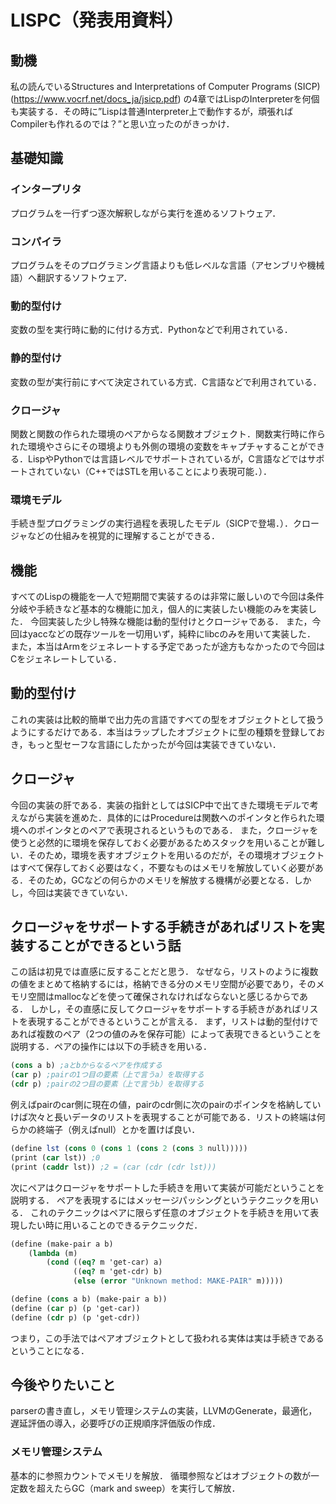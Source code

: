 # LISPC（発表用資料）
## 動機
私の読んでいるStructures and Interpretations of Computer Programs (SICP) (https://www.vocrf.net/docs_ja/jsicp.pdf) の4章ではLispのInterpreterを何個も実装する．その時に”Lispは普通Interpreter上で動作するが，頑張ればCompilerも作れるのでは？”と思い立ったのがきっかけ．
## 基礎知識
### インタープリタ
プログラムを一行ずつ逐次解釈しながら実行を進めるソフトウェア．
### コンパイラ
プログラムをそのプログラミング言語よりも低レベルな言語（アセンブリや機械語）へ翻訳するソフトウェア．
### 動的型付け
変数の型を実行時に動的に付ける方式．Pythonなどで利用されている．
### 静的型付け
変数の型が実行前にすべて決定されている方式．C言語などで利用されている．
### クロージャ
関数と関数の作られた環境のペアからなる関数オブジェクト．関数実行時に作られた環境やさらにその環境よりも外側の環境の変数をキャプチャすることができる．LispやPythonでは言語レベルでサポートされているが，C言語などではサポートされていない（C++ではSTLを用いることにより表現可能．）．
### 環境モデル
手続き型プログラミングの実行過程を表現したモデル（SICPで登場．）．クロージャなどの仕組みを視覚的に理解することができる．
## 機能
すべてのLispの機能を一人で短期間で実装するのは非常に厳しいので今回は条件分岐や手続きなど基本的な機能に加え，個人的に実装したい機能のみを実装した．
今回実装した少し特殊な機能は動的型付けとクロージャである．
また，今回はyaccなどの既存ツールを一切用いず，純粋にlibcのみを用いて実装した．
また，本当はArmをジェネレートする予定であったが途方もなかったので今回はCをジェネレートしている．

## 動的型付け
これの実装は比較的簡単で出力先の言語ですべての型をオブジェクトとして扱うようにするだけである．本当はラップしたオブジェクトに型の種類を登録しておき，もっと型セーフな言語にしたかったが今回は実装できていない．
## クロージャ
今回の実装の肝である．実装の指針としてはSICP中で出てきた環境モデルで考えながら実装を進めた．具体的にはProcedureは関数へのポインタと作られた環境へのポインタとのペアで表現されるというものである．
また，クロージャを使うと必然的に環境を保存しておく必要があるためスタックを用いることが難しい．そのため，環境を表すオブジェクトを用いるのだが，その環境オブジェクトはすべて保存しておく必要はなく，不要なものはメモリを解放していく必要がある．そのため，GCなどの何らかのメモリを解放する機構が必要となる．しかし，今回は実装できていない．

## クロージャをサポートする手続きがあればリストを実装することができるという話
この話は初見では直感に反することだと思う．
なぜなら，リストのように複数の値をまとめて格納するには，格納できる分のメモリ空間が必要であり，そのメモリ空間はmallocなどを使って確保されなければならないと感じるからである．
しかし，その直感に反してクロージャをサポートする手続きがあればリストを表現することができるということが言える．
まず，リストは動的型付けであれば複数のペア（2つの値のみを保存可能）によって表現できるということを説明する．ペアの操作には以下の手続きを用いる．

``` scheme
(cons a b) ;aとbからなるペアを作成する
(car p) ;pairの1つ目の要素（上で言うa）を取得する
(cdr p) ;pairの2つ目の要素（上で言うb）を取得する
```
例えばpairのcar側に現在の値，pairのcdr側に次のpairのポインタを格納していけば次々と長いデータのリストを表現することが可能である．リストの終端は何らかの終端子（例えばnull）とかを置けば良い．
``` scheme
(define lst (cons 0 (cons 1 (cons 2 (cons 3 null)))))
(print (car lst)) ;0
(print (caddr lst)) ;2 = (car (cdr (cdr lst)))
```
次にペアはクロージャをサポートした手続きを用いて実装が可能だということを説明する．
ペアを表現するにはメッセージパッシングというテクニックを用いる．
これのテクニックはペアに限らず任意のオブジェクトを手続きを用いて表現したい時に用いることのできるテクニックだ．
``` scheme
(define (make-pair a b)
	(lambda (m)
		(cond ((eq? m 'get-car) a)
			  ((eq? m 'get-cdr) b)
			  (else (error "Unknown method: MAKE-PAIR" m)))))

(define (cons a b) (make-pair a b))
(define (car p) (p 'get-car))
(define (cdr p) (p 'get-cdr))
```
つまり，この手法ではペアオブジェクトとして扱われる実体は実は手続きであるということになる．
## 今後やりたいこと
parserの書き直し，メモリ管理システムの実装，LLVMのGenerate，最適化，遅延評価の導入，必要呼びの正規順序評価版の作成．
### メモリ管理システム
基本的に参照カウントでメモリを解放．
循環参照などはオブジェクトの数が一定数を超えたらGC（mark and sweep）を実行して解放．